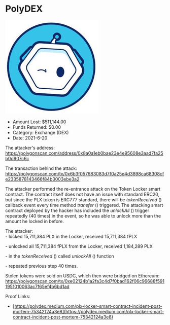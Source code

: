 # PolyDEX
![PolyDEX](/rektimages/PolyDEX.png)
- Amount Lost: $511,144.00
- Funds Returned: $0.00
- Category: Exchange (DEX)
- Date: 2021-6-20

The attacker's address:  
https://polygonscan.com/address/0x8a0a1eb0bae23e4e95608e3aad7fa25b0d907c6c  
  
The transaction behind the attack:  
https://polygonscan.com/tx/0x6b3f057683083d7f0a25e4d3898ca68308cfe2335878143466f84b3003ebe3a2  
  
The attacker performed the re-entrance attack on the Token Locker smart contract. The contract itself does not have an issue with standard ERC20, but since the PLX token is ERC777 standard, there will be _tokenReceived_ () callback event every time method _transfer_ () triggered. The attacking smart contract deployed by the hacker has included the _unlockAll_ () trigger repeatedly (40 times) in the event, so he was able to unlock more than the amount he locked in before.  
  
The attacker:  
\- locked 15,711,384 PLX in the Locker, received 15,711,384 fPLX

\- unlocked all 15,711,384 fPLX from the Locker, received 1,184,289 PLX

\- in the _tokenReceived_ () called _unlockAll_ () function

\- repeated previous step 40 times.  
  
Stolen tokens were sold on USDC, which then were bridged on Ethereum:  
https://polygonscan.com/tx/0xe02124b1a2fa3c4d7f0bad162f06c96688f5911951010063ac7f65ef4b6bd1ad


Proof Links:
- [https://polydex.medium.com/plx-locker-smart-contract-incident-post-mortem-75342124a3e8](https://polydex.medium.com/plx-locker-smart-contract-incident-post-mortem-75342124a3e8)


